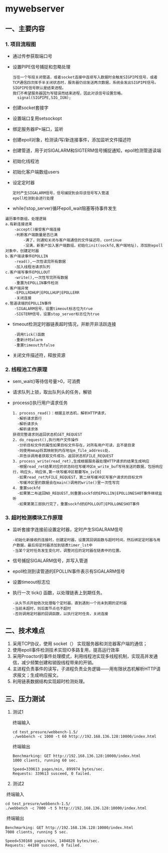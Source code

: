 

# mywebserver

## 一、主要内容

### 1. 项目流程图



- 通过传参获取端口号

- 设置PIPE信号捕捉和忽略处理

  ```
  当往一个写段关闭管道，或者socket连接中连续写入数据时会触发SIGPIPE信号，或者TCP通信四次挥手半关闭状态时，服务器仍旧发送两次数据，系统会发出SIGPIPE信号。
  SIGPIPE信号默认是结束进程。
  我们不希望服务器因为写错误而结束进程，因此对该信号设置忽略。
  	signal(SIGPIPE,SIG_IGN);
  ```

- 创建socket套接字
- 设置端口复用setsockopt
- 绑定服务器IP+端口，监听

- 创建epoll对象，检测读/写/新连接事件，添加监听文件描述符

- 创建管道，用于对SIGALARM和SIGTERM信号捕捉通知，epoll检测管道读端

- 初始化线程池

- 初始化客户端数组users

- 设定定时器

  ```
  定时产生SIGALARM信号，信号捕捉到会将该信号写入管道
  epoll检测到会进行处理
  ```

- while(!stop_server)循环epoll_wait阻塞等待事件发生

```
遍历事件数组，处理逻辑
a.有新连接进来
	-accept()接受客户端连接
	-判断客户端数量是否已满
		-满了，则通知关闭与客户端通信的文件描述符，continue
		-没满，新客户加入客户端数组，初始化init(sockfd,客户端地址)，添加到epoll对象中，创建定时器
b.客户端读事件EPOLLIN
	-read(),一次性读完所有数据
	-加入线程池请求队列
c.客户端写事件EPOLLOUT
	-write(),一次性写完所有数据
	-重置为EPOLLIN事件检测
d.客户端异常
	-EPOLLRDHUP|EPOLLHUP|EPOLLERR
	-关闭连接
e.管道读端的EPOLLIN事件
	-SIGALARM信号，设置timeout标志位为true
	-SIGTERM信号，设置stop_server标志位为true
```

- timeout检测定时器链表超时情况，并断开非活跃连接

```
	-调用tick()函数
	-重新计时alarm
	-重置timeout为false
```

- 关闭文件描述符，释放资源



### 2. 线程池工作原理

- sem_wait()等待信号量>0，可消费

- 请求队列上锁，取出队列头的任务，解锁

- process()执行用户请求任务

  ```
  1. process_read()：根据主状态机，解析HTTP请求，
  	-解析请求首行
  	-解析请求头
  	-解析请求体
  获得完整请求则返回状态机GET_REQUEST
  2. do_request(),执行用户文件操作
  	-分析目标文件的属性如果目标文件存在，对所有用户可读，且不是目录
  	-则使用mmap将其映射到内存地址m_file_address处，
  	-并告诉调用者获取文件成功，返回状态机FILE_REQUEST
  3. process_write(read_ret),生成根据服务器处理HTTP请求的结果生成响应
  	-根据read_ret结果对应的状态码往写缓冲区m_write_buf写待发送的数据，包括响应行，响应头，响应体,第一块写缓冲区都要写m_iv[0]
  	-如果read_ret为FILE_REQUEST，第二块写缓冲区写客户请求的目标文件
  	-写缓冲区里的数据会在main()调用的write()里一次性写完
  4. 重置sockfd
  	-如果第二布返回NO_REQUEST,则重置sockfd的EPOLLIN|EPOLLONESHOT事件继续监听
  	-如果第第三部执行完了，重置sockfd的EPOLLOUT|EPOLLONESHOT事件
  ```

### 3. 超时检测模块工作原理

- 监听套接字连接前设置定时器，定时产生SIGALRAM信号

  ```
  -初始化新接收的连接时，创建定时器，设置其回调函数与超时时间，然后绑定定时器与用户数据，最后将定时器添加到链表timer_lst中
  -当某个定时任务发生变化时，调整对应的定时器在链表中的位置。
  ```

- 信号捕捉SIGALARM信号，并写入管道

- epoll检测到读管道的EPOLLIN事件表示有SIGALARM信号

- 设置timeout标志位

- 执行一次 tick() 函数，以处理链表上到期任务。

  ```
  -从头节点开始依次处理每个定时器，直到遇到一个尚未到期的定时器
  -当前未超时，则后面节点也不超时
  -否则调用定时器的回调函数，以执行定时任务，关闭连接
  ```

  

## 二、技术难点

1. 采用TCP协议，使用 socket（） 实现服务器和浏览器客户端的通信；
2. 使用epoll事件检测技术实现IO多路复用，提高运行效率
3. 采用Proactor的事件处理模式，利用线程池实现多线程机制，实现高并发通信，减少频繁创建和销毁线程带来的开销。
4. 主进程负责事件的读写，子进程负责业务逻辑——用有限状态机解析HTTP请求报文；生成响应报文。
5. 利用链表数据结构实现超时检测处理。

## 三、压力测试

1. 测试1

   终端输入

   ```
   cd test_presure/webbench-1.5/
   ./webbench -c 1000 -t 60 http://192.168.136.128:10000/index.html
   ```

   终端输出

   ```
   Benchmarking: GET http://192.168.136.128:10000/index.html
   1000 clients, running 60 sec.
   
   Speed=339613 pages/min, 899974 bytes/sec.
   Requests: 339613 susceed, 0 failed.
   ```

   

2. 测试2

​		终端输入

```
cd test_presure/webbench-1.5/
./webbench -c 7000 -t 5 http://192.168.136.128:10000/index.html
```

​		终端输出

```
Benchmarking: GET http://192.168.136.128:10000/index.html
7000 clients, running 5 sec.

Speed=530160 pages/min, 1404828 bytes/sec.
Requests: 44180 susceed, 0 failed.
```



